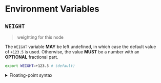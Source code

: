 # Environment Variables

## `WEIGHT`

> weighting for this node

The `WEIGHT` variable **MAY** be left undefined, in which case the default value
of `+123.5` is used. Otherwise, the value **MUST** be a number with an
**OPTIONAL** fractional part.

```bash
export WEIGHT=+123.5 # (default)
```

<details>
<summary>Floating-point syntax</summary>

Floating-point values can be specified using decimal (base-10) or hexadecimal
(base-16) notation, and may use scientific notation. A leading positive sign
(`+`) is **OPTIONAL**. A leading negative sign (`-`) is **REQUIRED** in order to
specify a negative value.

Internally, the `WEIGHT` variable is represented using a 32-bit floating point
type (`float32`); any value that overflows this data-type is invalid. Values are
rounded to the nearest floating-point number using IEEE 754 unbiased rounding.

The non-finite values `NaN`, `+Inf` and `-Inf` are not accepted.

</details>
